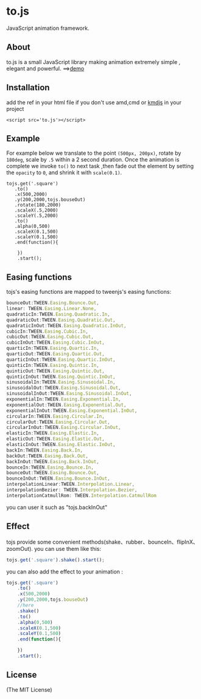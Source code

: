 ﻿
# to.js

 JavaScript animation framework.

## About

  to.js is a small JavaScript library making animation
  extremely simple , elegant and powerful.  ==>[demo](http://htmlcssjs.duapp.com/tojs/)

## Installation

add the ref in your html file if you don't use amd,cmd or [kmdjs](https://github.com/kmdjs/kmdjs) in your project

    <script src='to.js'></script>


## Example

  For example below we translate to the point `(500px, 200px)`,
  rotate by `180deg`, scale by `.5` within a 2 second
  duration. Once the animation is complete we invoke `to()` to next task ,then fade out the element by setting the `opacity` to `0`, and shrink it with `scale(0.1)`.

    tojs.get('.square')
       .to()
       .x(500,2000)
       .y(200,2000,tojs.bouseOut)
       .rotate(180,2000)
       .scaleX(.5,2000)
       .scaleY(.5,2000)
       .to()
       .alpha(0,500)       
       .scaleX(0.1,500)
       .scaleY(0.1,500)
       .end(function(){

        })
        .start();

## Easing functions

  tojs's easing functions are mapped to tweenjs's easing functions:

```js
bounceOut:TWEEN.Easing.Bounce.Out,
linear: TWEEN.Easing.Linear.None,
quadraticIn:TWEEN.Easing.Quadratic.In,
quadraticOut:TWEEN.Easing.Quadratic.Out,
quadraticInOut:TWEEN.Easing.Quadratic.InOut,
cubicIn:TWEEN.Easing.Cubic.In,
cubicOut:TWEEN.Easing.Cubic.Out,
cubicInOut:TWEEN.Easing.Cubic.InOut,
quarticIn:TWEEN.Easing.Quartic.In,
quarticOut:TWEEN.Easing.Quartic.Out,
quarticInOut:TWEEN.Easing.Quartic.InOut,
quinticIn:TWEEN.Easing.Quintic.In,
quinticOut:TWEEN.Easing.Quintic.Out,
quinticInOut:TWEEN.Easing.Quintic.InOut,
sinusoidalIn:TWEEN.Easing.Sinusoidal.In,
sinusoidalOut:TWEEN.Easing.Sinusoidal.Out,
sinusoidalInOut:TWEEN.Easing.Sinusoidal.InOut,
exponentialIn:TWEEN.Easing.Exponential.In,
exponentialOut:TWEEN.Easing.Exponential.Out,
exponentialInOut:TWEEN.Easing.Exponential.InOut,
circularIn:TWEEN.Easing.Circular.In,
circularOut:TWEEN.Easing.Circular.Out,
circularInOut:TWEEN.Easing.Circular.InOut,
elasticIn:TWEEN.Easing.Elastic.In,
elasticOut:TWEEN.Easing.Elastic.Out,
elasticInOut:TWEEN.Easing.Elastic.InOut,
backIn:TWEEN.Easing.Back.In,
backOut:TWEEN.Easing.Back.Out,
backInOut:TWEEN.Easing.Back.InOut,
bounceIn:TWEEN.Easing.Bounce.In,
bounceOut:TWEEN.Easing.Bounce.Out,
bounceInOut:TWEEN.Easing.Bounce.InOut,
interpolationLinear:TWEEN.Interpolation.Linear,
interpolationBezier: TWEEN.Interpolation.Bezier,
interpolationCatmullRom: TWEEN.Interpolation.CatmullRom       
```

you can user it such as "tojs.backInOut"

## Effect

tojs provide some convenient methods(shake、rubber、bounceIn、flipInX、zoomOut). you can use them like this: 

```js
tojs.get('.square').shake().start();
```

you can also add the effect to  your animation :

```js
tojs.get('.square')
    .to()
    .x(500,2000)
    .y(200,2000,tojs.bouseOut)
    //here 
    .shake()
    .to()
    .alpha(0,500)       
    .scaleX(0.1,500)
    .scaleY(0.1,500)
    .end(function(){

    })
    .start();
```

## License

(The MIT License)
